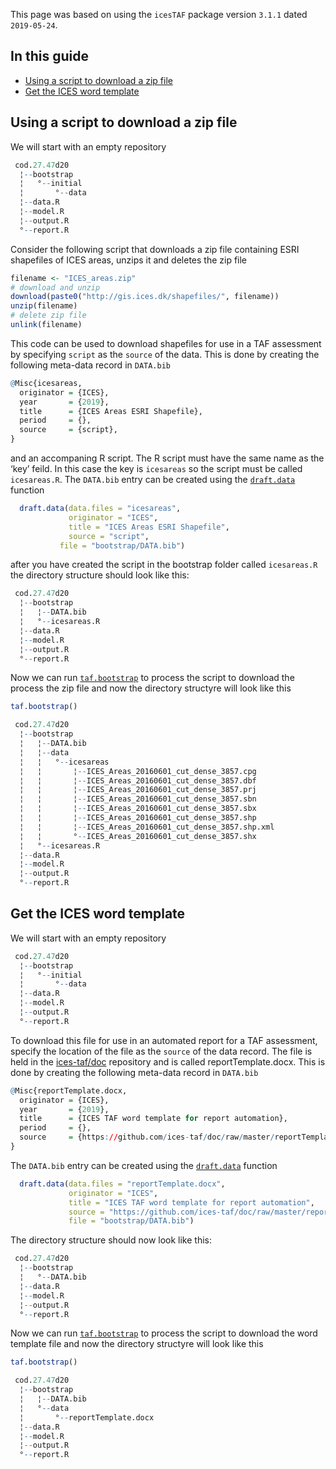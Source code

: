 
This page was based on using the `icesTAF` package version `3.1.1` dated
`2019-05-24`.

## In this guide

  - [Using a script to download a zip
    file](#Using-a-script-to-download-a-zip-file)
  - [Get the ICES word template](#Get-the-ICES-word-template)

## Using a script to download a zip file

We will start with an empty repository

``` r
 cod.27.47d20    
  ¦--bootstrap   
  ¦   °--initial 
  ¦       °--data
  ¦--data.R      
  ¦--model.R     
  ¦--output.R    
  °--report.R    
```

Consider the following script that downloads a zip file containing ESRI
shapefiles of ICES areas, unzips it and deletes the zip file

``` r
filename <- "ICES_areas.zip"
# download and unzip
download(paste0("http://gis.ices.dk/shapefiles/", filename))
unzip(filename)
# delete zip file
unlink(filename)
```

This code can be used to download shapefiles for use in a TAF assessment
by specifying `script` as the `source` of the data. This is done by
creating the following meta-data record in `DATA.bib`

``` r
@Misc{icesareas,
  originator = {ICES},
  year       = {2019},
  title      = {ICES Areas ESRI Shapefile},
  period     = {},
  source     = {script},
}
```

and an accompaning R script. The R script must have the same name as the
‘key’ feild. In this case the key is `icesareas` so the script must be
called `icesareas.R`. The `DATA.bib` entry can be created using the
[`draft.data`](https://rdrr.io/cran/icesTAF/man/draft.data.html)
function

``` r
  draft.data(data.files = "icesareas",
             originator = "ICES", 
             title = "ICES Areas ESRI Shapefile",
             source = "script",
           file = "bootstrap/DATA.bib")
```

after you have created the script in the bootstrap folder called
`icesareas.R` the directory structure should look like this:

``` r
 cod.27.47d20       
  ¦--bootstrap      
  ¦   ¦--DATA.bib   
  ¦   °--icesareas.R
  ¦--data.R         
  ¦--model.R        
  ¦--output.R       
  °--report.R       
```

Now we can run
[`taf.bootstrap`](https://rdrr.io/cran/icesTAF/man/taf.bootstrap.html)
to process the script to download the process the zip file and now the
directory structyre will look like this

``` r
taf.bootstrap()
```

``` r
 cod.27.47d20                                              
  ¦--bootstrap                                             
  ¦   ¦--DATA.bib                                          
  ¦   ¦--data                                              
  ¦   ¦   °--icesareas                                     
  ¦   ¦       ¦--ICES_Areas_20160601_cut_dense_3857.cpg    
  ¦   ¦       ¦--ICES_Areas_20160601_cut_dense_3857.dbf    
  ¦   ¦       ¦--ICES_Areas_20160601_cut_dense_3857.prj    
  ¦   ¦       ¦--ICES_Areas_20160601_cut_dense_3857.sbn    
  ¦   ¦       ¦--ICES_Areas_20160601_cut_dense_3857.sbx    
  ¦   ¦       ¦--ICES_Areas_20160601_cut_dense_3857.shp    
  ¦   ¦       ¦--ICES_Areas_20160601_cut_dense_3857.shp.xml
  ¦   ¦       °--ICES_Areas_20160601_cut_dense_3857.shx    
  ¦   °--icesareas.R                                       
  ¦--data.R                                                
  ¦--model.R                                               
  ¦--output.R                                              
  °--report.R                                              
```

## Get the ICES word template

We will start with an empty repository

``` r
 cod.27.47d20    
  ¦--bootstrap   
  ¦   °--initial 
  ¦       °--data
  ¦--data.R      
  ¦--model.R     
  ¦--output.R    
  °--report.R    
```

To download this file for use in an automated report for a TAF
assessment, specify the location of the file as the `source` of the data
record. The file is held in the
[ices-taf/doc](https://github.com/ices-taf/doc) repository and is called
reportTemplate.docx. This is done by creating the following meta-data
record in `DATA.bib`

``` r
@Misc{reportTemplate.docx,
  originator = {ICES},
  year       = {2019},
  title      = {ICES TAF word template for report automation},
  period     = {},
  source     = {https://github.com/ices-taf/doc/raw/master/reportTemplate.docx},
}
```

The `DATA.bib` entry can be created using the
[`draft.data`](https://rdrr.io/cran/icesTAF/man/draft.data.html)
function

``` r
  draft.data(data.files = "reportTemplate.docx",
             originator = "ICES",
             title = "ICES TAF word template for report automation",
             source = "https://github.com/ices-taf/doc/raw/master/reportTemplate.docx",
             file = "bootstrap/DATA.bib")
```

The directory structure should now look like this:

``` r
 cod.27.47d20    
  ¦--bootstrap   
  ¦   °--DATA.bib
  ¦--data.R      
  ¦--model.R     
  ¦--output.R    
  °--report.R    
```

Now we can run
[`taf.bootstrap`](https://rdrr.io/cran/icesTAF/man/taf.bootstrap.html)
to process the script to download the word template file and now the
directory structyre will look like this

``` r
taf.bootstrap()
```

``` r
 cod.27.47d20                   
  ¦--bootstrap                  
  ¦   ¦--DATA.bib               
  ¦   °--data                   
  ¦       °--reportTemplate.docx
  ¦--data.R                     
  ¦--model.R                    
  ¦--output.R                   
  °--report.R                   
```
